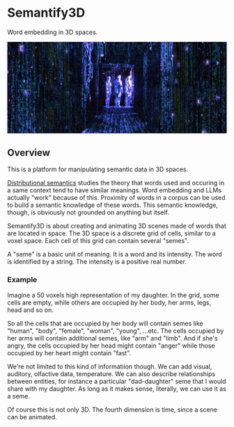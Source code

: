 # Semantify3D

Word embedding in 3D spaces.

![blue matrix](https://raw.githubusercontent.com/botbreeder/Semantify3D/main/bm.jpg)

## Overview

This is a platform for manipulating semantic data in 3D spaces.

[Distributional semantics](https://en.wikipedia.org/wiki/Distributional_semantics) studies the theory that words used and occuring in a same context tend to have similar meanings. Word embedding and LLMs actually "work" because of this. Proximity of words in a corpus can be used to build a semantic knowledge of these words. This semantic knowledge, though, is obviously not grounded on anything but itself.

Semantify3D is about creating and animating 3D scenes made of words that are located in space. The 3D space is a discrete grid of cells, similar to a voxel space. Each cell of this grid can contain several "semes".

A "seme" is a basic unit of meaning. It is a word and its intensity. The word is identified by a string. The intensity is a positive real number.

### Example

Imagine a 50 voxels high representation of my daughter. In the grid, some cells are empty, while others are occupied by her body, her arms, legs, head and so on.

So all the cells that are occupied by her body will contain semes like "human", "body", "female", "woman", "young", ...etc. The cells occupied by her arms will contain additional semes, like "arm" and "limb". And if she's angry, the cells occupied by her head might contain "anger" while those occupied by her heart might contain "fast". 

We're not limited to this kind of informatiion though. We can add visual, auditory, olfactive data, temperature. We can also describe relationships between entities, for instance a particular "dad-daughter" seme that I would share with my daughter. As long as it makes sense, literally, we can use it as a seme.

Of course this is not only 3D. The fourth dimension is time, since a scene can be animated.




